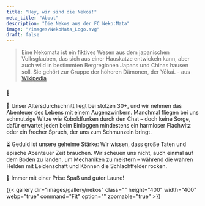 ```yaml
---
title: "Hey, wir sind die Nekos!"
meta_title: "About"
description: "Die Nekos aus der FC Neko:Mata"
image: "/images/NekoMata_Logo.svg"
draft: false
---
```


> Eine Nekomata ist ein fiktives Wesen aus dem japanischen Volksglauben, das sich aus einer Hauskatze entwickeln kann, aber auch wild in bestimmten Bergregionen Japans und Chinas hausen soll. Sie gehört zur Gruppe der höheren Dämonen, der Yōkai. - aus [Wikipedia](https://de.wikipedia.org/wiki/Nekomata)

#### 🐾

🧓 Unser Altersdurchschnitt liegt bei stolzen 30+, und wir nehmen das Abenteuer des Lebens mit einem Augenzwinkern. Manchmal fliegen bei uns schmutzige Witze wie Koboldfunken durch den Chat – doch keine Sorge, dafür erwartet jeden beim Einloggen mindestens ein harmloser Flachwitz oder ein frecher Spruch, der uns zum Schmunzeln bringt.

⏳ Geduld ist unsere geheime Stärke: Wir wissen, dass große Taten und epische Abenteuer Zeit brauchen. Wir scheuen uns nicht, auch einmal auf dem Boden zu landen, um Mechaniken zu meistern – während die wahren Helden mit Leidenschaft und Können die Schlachtfelder rocken.

🤝 Immer mit einer Prise Spaß und guter Laune!

{{< gallery dir="images/gallery/nekos" class="" height="400" width="400" webp="true" command="Fit" option="" zoomable="true" >}}
